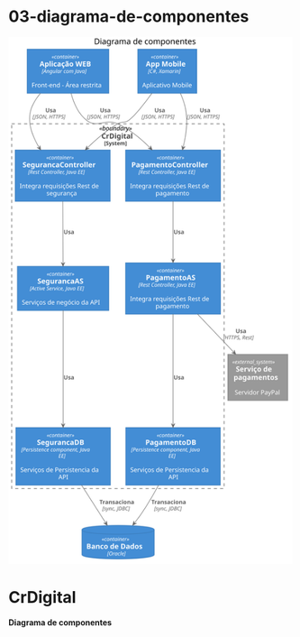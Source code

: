 # 03-diagrama-de-componentes

![diagram](03-diagrama-de-componentes.svg)

# CrDigital 

**Diagrama de componentes**

